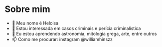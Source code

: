 # Sobre mim

- 👋 Meu nome é Heloisa 
- 👀 Estou interessada em casos criminais e perícia criminalística
- 🌱 Eu estou aprendendo astronomia, mitologia grega, arte, entre outros
- 📫 Como me procurar: instagram @williamhinszz
